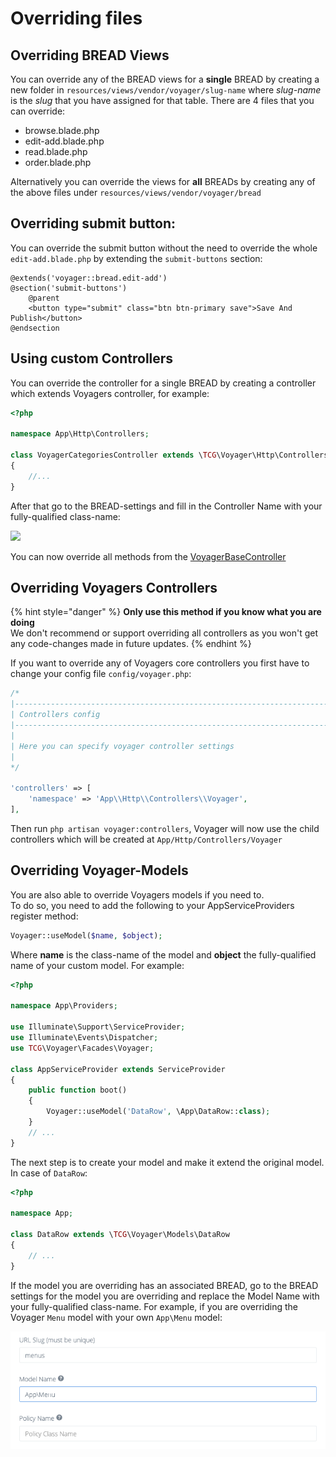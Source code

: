 # Overriding files

## Overriding BREAD Views

You can override any of the BREAD views for a **single** BREAD by creating a new folder in `resources/views/vendor/voyager/slug-name` where _slug-name_ is the _slug_ that you have assigned for that table. There are 4 files that you can override:

* browse.blade.php
* edit-add.blade.php
* read.blade.php
* order.blade.php

Alternatively you can override the views for **all** BREADs by creating any of the above files under `resources/views/vendor/voyager/bread`

## Overriding submit button:
You can override the submit button without the need to override the whole `edit-add.blade.php` by extending the `submit-buttons` section:  
```blade
@extends('voyager::bread.edit-add')
@section('submit-buttons')
    @parent
    <button type="submit" class="btn btn-primary save">Save And Publish</button>
@endsection
```

## Using custom Controllers

You can override the controller for a single BREAD by creating a controller which extends Voyagers controller, for example:

```php
<?php

namespace App\Http\Controllers;

class VoyagerCategoriesController extends \TCG\Voyager\Http\Controllers\VoyagerBaseController
{
    //...
}
```

After that go to the BREAD-settings and fill in the Controller Name with your fully-qualified class-name:

![](../.gitbook/assets/bread_controller.png)

You can now override all methods from the [VoyagerBaseController](https://github.com/the-control-group/voyager/blob/1.6/src/Http/Controllers/VoyagerBaseController.php)

## Overriding Voyagers Controllers

{% hint style="danger" %}
**Only use this method if you know what you are doing**  
We don't recommend or support overriding all controllers as you won't get any code-changes made in future updates.
{% endhint %}

If you want to override any of Voyagers core controllers you first have to change your config file `config/voyager.php`:

```php
/*
|--------------------------------------------------------------------------
| Controllers config
|--------------------------------------------------------------------------
|
| Here you can specify voyager controller settings
|
*/

'controllers' => [
    'namespace' => 'App\\Http\\Controllers\\Voyager',
],
```

Then run `php artisan voyager:controllers`, Voyager will now use the child controllers which will be created at `App/Http/Controllers/Voyager`

## Overriding Voyager-Models

You are also able to override Voyagers models if you need to.  
To do so, you need to add the following to your AppServiceProviders register method:

```php
Voyager::useModel($name, $object);
```

Where **name** is the class-name of the model and **object** the fully-qualified name of your custom model. For example:

```php
<?php

namespace App\Providers;

use Illuminate\Support\ServiceProvider;
use Illuminate\Events\Dispatcher;
use TCG\Voyager\Facades\Voyager;

class AppServiceProvider extends ServiceProvider
{
    public function boot()
    {
        Voyager::useModel('DataRow', \App\DataRow::class);
    }
    // ...
}
```

The next step is to create your model and make it extend the original model. In case of `DataRow`:

```php
<?php

namespace App;

class DataRow extends \TCG\Voyager\Models\DataRow
{
    // ...
}
```

If the model you are overriding has an associated BREAD, go to the BREAD settings for the model you are overriding
and replace the Model Name with your fully-qualified class-name. For example, if you are overriding the Voyager `Menu`
model with your own `App\Menu` model:

![](../.gitbook/assets/bread_override_voyager_models.png)

